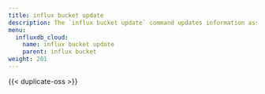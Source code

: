 ```yaml
---
title: influx bucket update
description: The `influx bucket update` command updates information associated with buckets in InfluxDB.
menu:
  influxdb_cloud:
    name: influx bucket update
    parent: influx bucket
weight: 201
---
```


{{< duplicate-oss >}}
